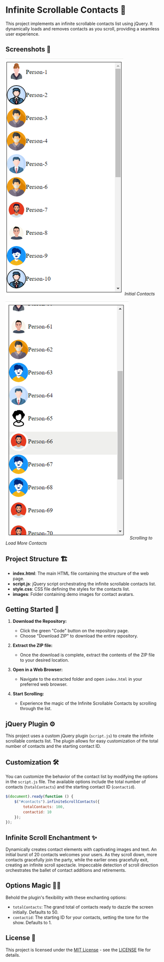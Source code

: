 # Infinite Scrollable Contacts 🚀

This project implements an infinite scrollable contacts list using jQuery. It dynamically loads and removes contacts as you scroll, providing a seamless user experience.

## Screenshots 📸

![Infinite Scrollable Contacts](screenshots/screenshot.png)
*Initial Contacts*

![Scrolling](screenshots/screenshot-scrolling.png)
*Scrolling to Load More Contacts*

## Project Structure 🏗️

- **index.html**: The main HTML file containing the structure of the web page.
- **script.js**: jQuery script orchestrating the infinite scrollable contacts list.
- **style.css**: CSS file defining the styles for the contacts list.
- **images**: Folder containing demo images for contact avatars.

## Getting Started 🚀

1. **Download the Repository:**
   - Click the green "Code" button on the repository page.
   - Choose "Download ZIP" to download the entire repository.

2. **Extract the ZIP file:**
   - Once the download is complete, extract the contents of the ZIP file to your desired location.

3. **Open in a Web Browser:**
   - Navigate to the extracted folder and open `index.html` in your preferred web browser.

4. **Start Scrolling:**
   - Experience the magic of the Infinite Scrollable Contacts by scrolling through the list.

## jQuery Plugin ⚙️

This project uses a custom jQuery plugin (`script.js`) to create the infinite scrollable contacts list. The plugin allows for easy customization of the total number of contacts and the starting contact ID.

## Customization 🛠️

You can customize the behavior of the contact list by modifying the options in the `script.js` file. The available options include the total number of contacts (`totalContacts`) and the starting contact ID (`contactid`).

```javascript
$(document).ready(function () {
    $("#contacts").infiniteScrollContacts({
        totalContacts: 100,
        contactid: 10
    });
});
```

## Infinite Scroll Enchantment ✨

Dynamically creates contact elements with captivating images and text.
An initial burst of 20 contacts welcomes your users.
As they scroll down, more contacts gracefully join the party, while the earlier ones gracefully exit, creating an infinite scroll spectacle.
Impeccable detection of scroll direction orchestrates the ballet of contact additions and retirements.

## Options Magic 🎩✨

Behold the plugin's flexibility with these enchanting options:

- `totalContacts`: The grand total of contacts ready to dazzle the screen initially. Defaults to 50.
- `contactid`: The starting ID for your contacts, setting the tone for the show. Defaults to 1.

## License 📜

This project is licensed under the [MIT License](./LICENSE) - see the [LICENSE](./LICENSE) file for details.


